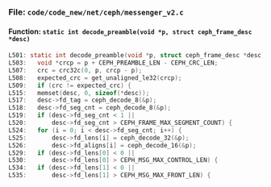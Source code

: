 ### File: `code/code_new/net/ceph/messenger_v2.c`

#### Function: `static int decode_preamble(void *p, struct ceph_frame_desc *desc)`

```c
L501: static int decode_preamble(void *p, struct ceph_frame_desc *desc)
L503: 	void *crcp = p + CEPH_PREAMBLE_LEN - CEPH_CRC_LEN;
L507: 	crc = crc32c(0, p, crcp - p);
L508: 	expected_crc = get_unaligned_le32(crcp);
L509: 	if (crc != expected_crc) {
L515: 	memset(desc, 0, sizeof(*desc));
L517: 	desc->fd_tag = ceph_decode_8(&p);
L518: 	desc->fd_seg_cnt = ceph_decode_8(&p);
L519: 	if (desc->fd_seg_cnt < 1 ||
L520: 	    desc->fd_seg_cnt > CEPH_FRAME_MAX_SEGMENT_COUNT) {
L524: 	for (i = 0; i < desc->fd_seg_cnt; i++) {
L525: 		desc->fd_lens[i] = ceph_decode_32(&p);
L526: 		desc->fd_aligns[i] = ceph_decode_16(&p);
L529: 	if (desc->fd_lens[0] < 0 ||
L530: 	    desc->fd_lens[0] > CEPH_MSG_MAX_CONTROL_LEN) {
L534: 	if (desc->fd_lens[1] < 0 ||
L535: 	    desc->fd_lens[1] > CEPH_MSG_MAX_FRONT_LEN) {
```

